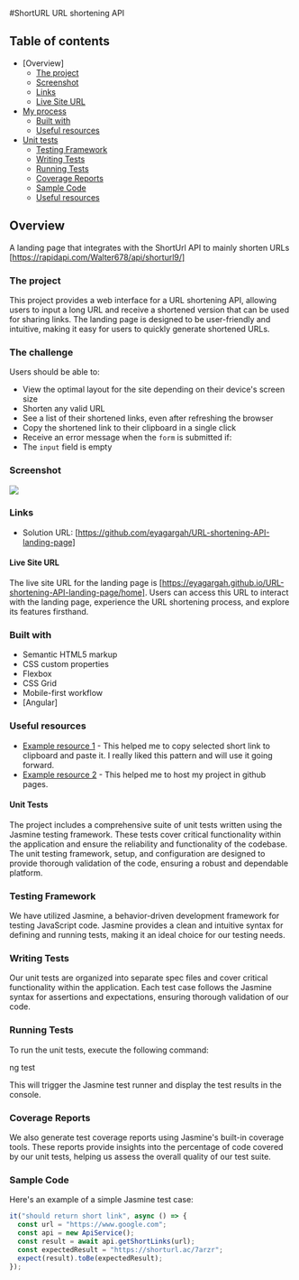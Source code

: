 #ShortURL URL shortening API

## Table of contents

- [Overview]
  - [The project](#the-project)
  - [Screenshot](#screenshot)
  - [Links](#links)
  - [Live Site URL](#links)
- [My process](#my-process)
  - [Built with](#built-with)
  - [Useful resources](#useful-resources)
- [Unit tests](#unit-tests)
  - [Testing Framework](#testing-framework)
  - [Writing Tests](#writing-tests)
  - [Running Tests](#running-tests)
  - [Coverage Reports](#coverage-reports)
  - [Sample Code](#sample-code)
  - [Useful resources](#useful-resources)





## Overview

A landing page that integrates with the ShortUrl API to mainly shorten URLs [https://rapidapi.com/Walter678/api/shorturl9/]

### The project

This project provides a web interface for a URL shortening API, allowing users to input a long URL and receive a shortened version that can be used for sharing links. The landing page is designed to be user-friendly and intuitive, making it easy for users to quickly generate shortened URLs.

### The challenge

Users should be able to:

- View the optimal layout for the site depending on their device's screen size
- Shorten any valid URL
- See a list of their shortened links, even after refreshing the browser
- Copy the shortened link to their clipboard in a single click
- Receive an error message when the `form` is submitted if:
- The `input` field is empty

### Screenshot

![](./screenshot.jpg)

### Links

- Solution URL: [https://github.com/eyagargah/URL-shortening-API-landing-page]

#### Live Site URL

The live site URL for the landing page is [https://eyagargah.github.io/URL-shortening-API-landing-page/home]. Users can access this URL to interact with the landing page, experience the URL shortening process, and explore its features firsthand.

### Built with

- Semantic HTML5 markup
- CSS custom properties
- Flexbox
- CSS Grid
- Mobile-first workflow
- [Angular]

### Useful resources

- [Example resource 1](https://zeroesandones.medium.com/how-to-copy-text-to-clipboard-in-angular-e99c0feda501) - This helped me to copy selected short link to clipboard and paste it. I really liked this pattern and will use it going forward.
- [Example resource 2](https://www.syncfusion.com/blogs/post/host-angular-app-in-github-pages.aspx) - This helped me to host my project in github pages.

#### Unit Tests

The project includes a comprehensive suite of unit tests written using the Jasmine testing framework. These tests cover critical functionality within the application and ensure the reliability and functionality of the codebase. The unit testing framework, setup, and configuration are designed to provide thorough validation of the code, ensuring a robust and dependable platform.

### Testing Framework

We have utilized Jasmine, a behavior-driven development framework for testing JavaScript code. Jasmine provides a clean and intuitive syntax for defining and running tests, making it an ideal choice for our testing needs.

### Writing Tests

Our unit tests are organized into separate spec files and cover critical functionality within the application. Each test case follows the Jasmine syntax for assertions and expectations, ensuring thorough validation of our code.

### Running Tests

To run the unit tests, execute the following command:

ng test

This will trigger the Jasmine test runner and display the test results in the console.

### Coverage Reports

We also generate test coverage reports using Jasmine's built-in coverage tools. These reports provide insights into the percentage of code covered by our unit tests, helping us assess the overall quality of our test suite.

### Sample Code

Here's an example of a simple Jasmine test case:

```javascript
it("should return short link", async () => {
  const url = "https://www.google.com";
  const api = new ApiService();
  const result = await api.getShortLinks(url);
  const expectedResult = "https://shorturl.ac/7arzr";
  expect(result).toBe(expectedResult);
});
```
